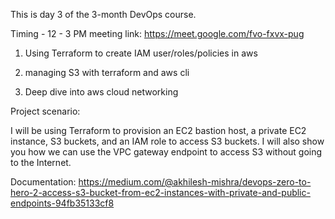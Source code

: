 This is day 3 of the 3-month DevOps course.

Timing - 12 - 3 PM meeting link: https://meet.google.com/fvo-fxvx-pug


1. Using Terraform to create IAM user/roles/policies in aws
   
2. managing S3 with terraform and aws cli

3. Deep dive into aws cloud networking


Project scenario:

 I will be using Terraform to provision an EC2 bastion host, a private EC2 instance, S3 buckets, and an IAM role to access S3 buckets. 
 I will also show you how we can use the VPC gateway endpoint to access S3 without going to the Internet.

 Documentation: https://medium.com/@akhilesh-mishra/devops-zero-to-hero-2-access-s3-bucket-from-ec2-instances-with-private-and-public-endpoints-94fb35133cf8
 
